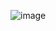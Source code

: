 ![image](https://github.com/SweekritiP/Diabetes_detection_in_person/assets/168674913/51aa79dd-2be2-41b8-a3b9-f9b08001969c)

